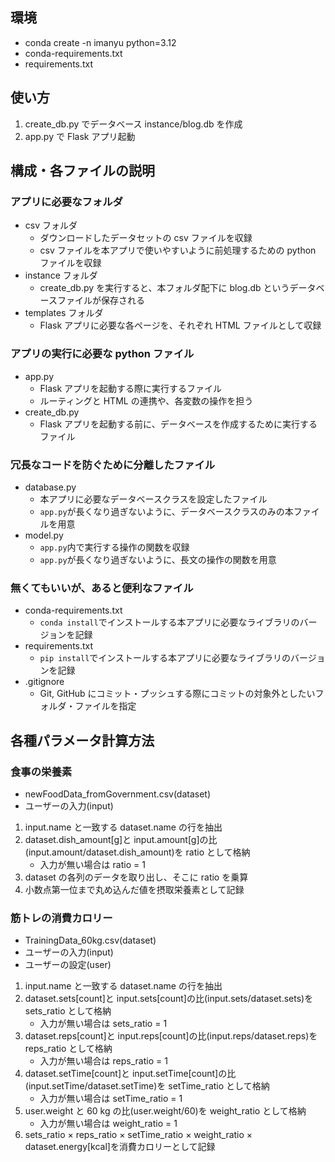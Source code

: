 ## 環境

- conda create -n imanyu python=3.12
- conda-requirements.txt
- requirements.txt

## 使い方

1. create_db.py でデータベース instance/blog.db を作成
2. app.py で Flask アプリ起動

## 構成・各ファイルの説明

### アプリに必要なフォルダ

- csv フォルダ
  - ダウンロードしたデータセットの csv ファイルを収録
  - csv ファイルを本アプリで使いやすいように前処理するための python ファイルを収録
- instance フォルダ
  - create_db.py を実行すると、本フォルダ配下に blog.db というデータベースファイルが保存される
- templates フォルダ
  - Flask アプリに必要な各ページを、それぞれ HTML ファイルとして収録

### アプリの実行に必要な python ファイル

- app.py
  - Flask アプリを起動する際に実行するファイル
  - ルーティングと HTML の連携や、各変数の操作を担う
- create_db.py
  - Flask アプリを起動する前に、データベースを作成するために実行するファイル

### 冗長なコードを防ぐために分離したファイル

- database.py
  - 本アプリに必要なデータベースクラスを設定したファイル
  - `app.py`が長くなり過ぎないように、データベースクラスのみの本ファイルを用意
- model.py
  - `app.py`内で実行する操作の関数を収録
  - `app.py`が長くなり過ぎないように、長文の操作の関数を用意

### 無くてもいいが、あると便利なファイル

- conda-requirements.txt
  - `conda install`でインストールする本アプリに必要なライブラリのバージョンを記録
- requirements.txt
  - `pip install`でインストールする本アプリに必要なライブラリのバージョンを記録
- .gitignore
  - Git, GitHub にコミット・プッシュする際にコミットの対象外としたいフォルダ・ファイルを指定

## 各種パラメータ計算方法

### 食事の栄養素

- newFoodData_fromGovernment.csv(dataset)
- ユーザーの入力(input)

1. input.name と一致する dataset.name の行を抽出
2. dataset.dish_amount[g]と input.amount[g]の比(input.amount/dataset.dish_amount)を ratio として格納
   - 入力が無い場合は ratio = 1
3. dataset の各列のデータを取り出し、そこに ratio を乗算
4. 小数点第一位まで丸め込んだ値を摂取栄養素として記録

### 筋トレの消費カロリー

- TrainingData_60kg.csv(dataset)
- ユーザーの入力(input)
- ユーザーの設定(user)

1. input.name と一致する dataset.name の行を抽出
2. dataset.sets[count]と input.sets[count]の比(input.sets/dataset.sets)を sets_ratio として格納
   - 入力が無い場合は sets_ratio = 1
3. dataset.reps[count]と input.reps[count]の比(input.reps/dataset.reps)を reps_ratio として格納
   - 入力が無い場合は reps_ratio = 1
4. dataset.setTime[count]と input.setTime[count]の比(input.setTime/dataset.setTime)を setTime_ratio として格納
   - 入力が無い場合は setTime_ratio = 1
5. user.weight と 60 kg の比(user.weight/60)を weight_ratio として格納
   - 入力が無い場合は weight_ratio = 1
6. sets_ratio × reps_ratio × setTime_ratio × weight_ratio × dataset.energy[kcal]を消費カロリーとして記録
